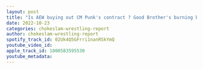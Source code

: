 ```yaml
---
layout: post
title: "Is AEW buying out CM Punk's contract ? Good Brother's burning bridges with New Japan, GCW working with WWE/ Why that is a bad move!"
date: 2022-10-23
categories: chokeslam-wrestling-report
author: chokeslam-wrestling-report
spotify_track_id: 02Uk4Q5GFrri1nanRSkYmQ
youtube_video_id: 
apple_track_id: 1000583595530
youtube_metadata: 
---
```

